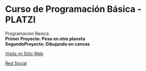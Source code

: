# Curso de Programación Básica - PLATZI
Programacion Basica <br>
<b> Primer Proyecto: Peso en otro planeta </b> <br>
<b>SegundoProyecto: Dibujando en canvas </b> <br>

[Visita mi Sitio Web](https://sites.google.com/view/lyddonbeni/p%C3%A1gina-principal?read_current=1)

[Red Social](https://www.facebook.com/lyddonbeni)
